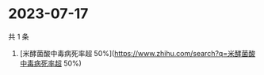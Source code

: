 # 2023-07-17

共 1 条

<!-- BEGIN -->
<!-- 最后更新时间 Mon Jul 17 2023 04:11:58 GMT+0800 (China Standard Time) -->

1. [米酵菌酸中毒病死率超
   50%](https://www.zhihu.com/search?q=米酵菌酸中毒病死率超 50%)

<!-- END -->
